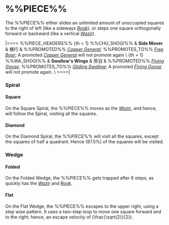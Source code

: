 # %%PIECE%%

The %%PIECE%% either slides an unlimited amount of unoccupied
squares to the right of left (like a sideways [*Rook*](rook.html)),
or steps one square orthogonally forward or backward (like a
vertical [*Wazir*](wazir.html)).

|====
%%PIECE_HEADERS%%
  {th = 1}  %%CHU_SHOGI%%
&           **Side Mover** & &#x6A2A;&#x884C;
&           %%PROMOTED%% [*Copper General*](copper_general.html);
            %%PROMOTES_TO%% [*Free Boar*](free_boar.html);
            A promoted [*Copper General*](copper_general.html) will 
            not promote again \\
  {th = 1}  %%WA_SHOGI%%
&           **Swallow's Wings** & &#x71D5;&#x7FBD;
&           %%PROMOTED%%
            [*Flying Goose*](copper_general.html?piece=flying_goose);
            %%PROMOTES_TO%%
            [*Gliding Swallow*](rook.html?piece=gliding_swallow);
            A promoted [*Flying Goose*](copper_general.html?piece=flying_goose)
            will not promote again. \\
====|

### Spiral

#### Square

On the Square Spiral, the %%PIECE%% moves as the [*Wazir*](wazir.html),
and hence, will follow the Spiral, visiting all the squares.

#### Diamond

On the Diamond Spiral, the %%PIECE%% will visit all the squares,
except the squares of half a quadrant. Hence \(87.5\%\) of the
squares will be visited.

### Wedge

#### Folded

On the Folded Wedge, the %%PIECE%% gets trapped after 6 steps,
as quickly has the [*Wazir*](wazir.html) and [*Rook*](rook.html).

#### Flat

On the Flat Wedge, the %%PIECE%% escapes to the upper right,
using a step wise pattern. It uses a two-step loop to move
one square forward and to the right; hence, an escape velocity
of \(\frac{\sqrt{2}}{2}\).
